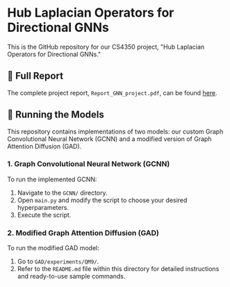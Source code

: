 # Hub Laplacian Operators for Directional GNNs

This is the GitHub repository for our CS4350 project, "Hub Laplacian Operators for Directional GNNs."

## 📄 Full Report

The complete project report, `Report_GNN_project.pdf`, can be found [here](Report_GNN_project.pdf).

## 🚀 Running the Models

This repository contains implementations of two models: our custom Graph Convolutional Neural Network (GCNN) and a modified version of Graph Attention Diffusion (GAD).

### 1. Graph Convolutional Neural Network (GCNN)

To run the implemented GCNN:

1. Navigate to the `GCNN/` directory.
2. Open `main.py` and modify the script to choose your desired hyperparameters.
3. Execute the script.

### 2. Modified Graph Attention Diffusion (GAD)

To run the modified GAD model:

1. Go to `GAD/experiments/QM9/`.
2. Refer to the `README.md` file within this directory for detailed instructions and ready-to-use sample commands.
